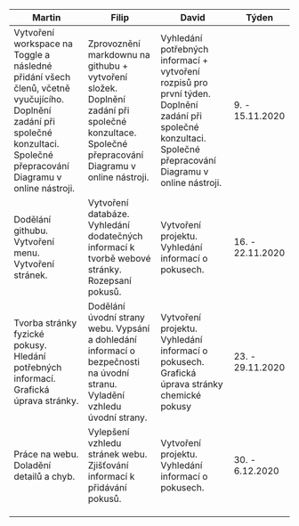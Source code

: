 | Martin                                                                            | Filip                                               | David                                                              | Týden |   
|-----------------------------------------------------------------------------------|-----------------------------------------------------|--------------------------------------------------------------------|-------|
| Vytvoření workspace na Toggle a následné přidání všech členů, včetně vyučujícího. Doplnění zadání při společné konzultaci. Společné přepracování Diagramu v online nástroji.   | Zprovoznění markdownu na githubu + vytvoření složek.  Doplnění zadání při společné konzultace. Společné přepracování Diagramu v online nástroji.| Vyhledání potřebných informací + vytvoření rozpisů pro první týden. Doplnění zadání při společné konzultaci. Společné přepracování Diagramu v online nástroji. | 9. - 15.11.2020 |   
| Dodělání githubu. Vytvoření menu. Vytvoření stránek. | Vytvoření databáze. Vyhledání dodatečných informací k tvorbě webové stránky. Rozepsaní pokusů. | Vytvoření projektu. Vyhledání informací o pokusech.                         | 16. - 22.11.2020      |   
|Tvorba stránky fyzické pokusy. Hledání potřebných informací. Grafická úprava stránky.  |Dodělání úvodní strany webu. Vypsání a dohledání informací o bezpečnosti na úvodní stranu. Vyladění vzhledu úvodní strany.  | Vytvoření projektu. Vyhledání informací o pokusech. Grafická úprava stránky chemické pokusy|23. - 29.11.2020       | 
|Práce na webu. Doladění detailů a chyb.  |Vylepšení vzhledu stránek webu. Zjišťování informací k přidávání pokusů.    |Vytvoření projektu. Vyhledání informací o pokusech. |  30. - 6.12.2020     |
|  |  | |      |
|  |  | |       |
|  |  | |       |
